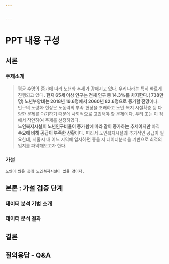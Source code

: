 ```yaml
---


---
```


<h1 id="ppt-내용-구성">PPT 내용 구성</h1>
<h2 id="서론">서론</h2>
<h3 id="주제소개">주제소개</h3>
<blockquote>
<p>평균 수명의 증가에 따라 노년화 추세가 강해지고 있다. 우리나라는 특히 빠르게 진행되고 있다. <strong>현재 65세 이상 인구는 전체 인구 중 14.3%를 차지한다.( 738만 명) 노년부양비는 2018년 19.6명에서 2060년 82.6명으로 증가할 전망</strong>이다.<br>
인구의 노령화 현상은 노동력의 부족 현상을 초래하고 노인 복지 시설확충 등 다양한 문제를 야기하기 때문에 사회적으로 고민해야 할 문제이다. 우리 조는 이 점에서 착안하여 주제를 선정하였다.<br>
<strong>노인복지시설이 노년인구비율이 증가함에 따라 같이 증가하는 추세이지만</strong> 아직 <strong>수요에 비해 공급이 부족한 상황</strong>이다. 따라서 노인복지시설의 추가적인 공급이 필요한데, 서울시 내 어느 지역에 입지하면 좋을 지 데이터분석을 기반으로 최적의 입지를 파악해보고자 한다.</p>
</blockquote>
<h3 id="가설">가설</h3>
<pre><code>노인이 많은 곳에 노인복지시설이 있을 것이다.
</code></pre>
<h2 id="본론--가설-검증-단계">본론 : 가설 검증 단계</h2>
<h3 id="데이터-분석-기법-소개">데이터 분석 기법 소개</h3>
<h3 id="데이터-분석-결과">데이터 분석 결과</h3>
<h2 id="결론">결론</h2>
<h2 id="질의응답---qa">질의응답 - Q&amp;A</h2>

